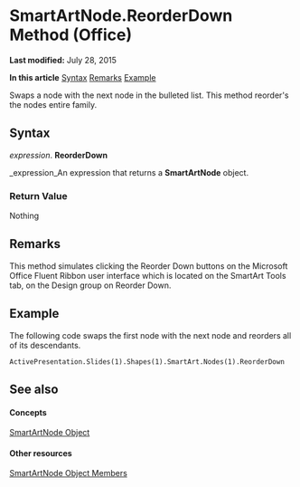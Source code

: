 
# SmartArtNode.ReorderDown Method (Office)

 **Last modified:** July 28, 2015

 **In this article**
 [Syntax](#sectionSection0)
 [Remarks](#sectionSection1)
 [Example](#sectionSection2)


Swaps a node with the next node in the bulleted list. This method reorder's the nodes entire family.


## Syntax
<a name="sectionSection0"> </a>

 _expression_. **ReorderDown**

 _expression_An expression that returns a  **SmartArtNode** object.


### Return Value

Nothing


## Remarks
<a name="sectionSection1"> </a>

This method simulates clicking the Reorder Down buttons on the Microsoft Office Fluent Ribbon user interface which is located on the SmartArt Tools tab, on the Design group on Reorder Down.


## Example
<a name="sectionSection2"> </a>

The following code swaps the first node with the next node and reorders all of its descendants. 


```
ActivePresentation.Slides(1).Shapes(1).SmartArt.Nodes(1).ReorderDown
```


## See also
<a name="sectionSection2"> </a>


#### Concepts


 [SmartArtNode Object](3987d02d-beb1-8ce0-acbb-3fc0a05b2341.md)
#### Other resources


 [SmartArtNode Object Members](8472d586-87ed-2dd7-054b-e821f1738e3c.md)
